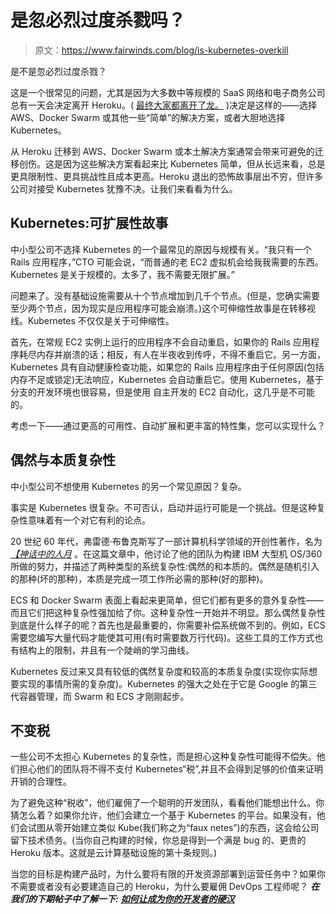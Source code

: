 # 是忽必烈过度杀戮吗？

> 原文：<https://www.fairwinds.com/blog/is-kubernetes-overkill>

 是不是忽必烈过度杀戮？

这是一个很常见的问题，尤其是因为大多数中等规模的 SaaS 网络和电子商务公司总有一天会决定离开 Heroku。( [最终大家都离开了龙。](http://blog.reactiveops.com/the-tenth-rule-of-cloud-based-infrastructure) )决定是这样的——选择 AWS、Docker Swarm 或其他一些“简单”的解决方案，或者大胆地选择 Kubernetes。

从 Heroku 迁移到 AWS、Docker Swarm 或本土解决方案通常会带来可避免的迁移创伤。这是因为这些解决方案看起来比 Kubernetes 简单，但从长远来看，总是更具限制性、更具挑战性且成本更高。Heroku 退出的恐怖故事层出不穷，但许多公司对接受 Kubernetes 犹豫不决。让我们来看看为什么。

## **Kubernetes:可扩展性故事**

中小型公司不选择 Kubernetes 的一个最常见的原因与规模有关。“我只有一个 Rails 应用程序，”CTO 可能会说，“而普通的老 EC2 虚拟机会给我我需要的东西。Kubernetes 是关于规模的。太多了，我不需要无限扩展。”

问题来了。没有基础设施需要从十个节点增加到几千个节点。(但是，您确实需要至少两个节点，因为现实是应用程序可能会崩溃。)这个可伸缩性故事是在转移视线。Kubernetes 不仅仅是关于可伸缩性。

首先，在常规 EC2 实例上运行的应用程序不会自动重启，如果你的 Rails 应用程序耗尽内存并崩溃的话；相反，有人在半夜收到传呼，不得不重启它。另一方面，Kubernetes 具有自动健康检查功能，如果您的 Rails 应用程序由于任何原因(包括内存不足或锁定)无法响应，Kubernetes 会自动重启它。使用 Kubernetes，基于分支的开发环境也很容易，但是使用 自主开发的 EC2 自动化，这几乎是不可能的。

考虑一下——通过更高的可用性、自动扩展和更丰富的特性集，您可以实现什么？

## **偶然与本质复杂性**

中小型公司不想使用 Kubernetes 的另一个常见原因？复杂。

事实是 Kubernetes 很复杂。不可否认，启动并运行可能是一个挑战。但是这种复杂性意味着有一个对它有利的论点。

20 世纪 60 年代，弗雷德·布鲁克斯写了一部计算机科学领域的开创性著作，名为 [*【神话中的人月*](https://www.amazon.com/Mythical-Man-Month-Software-Engineering-Anniversary/dp/0201835959/ref=sr_1_1?ie=UTF8&qid=1502989277&sr=8-1&keywords=mythical+man+month) 。在这篇文章中，他讨论了他的团队为构建 IBM 大型机 OS/360 所做的努力，并描述了两种类型的系统复杂性:偶然的和本质的。偶然是随机引入的那种(坏的那种)，本质是完成一项工作所必需的那种(好的那种)。

ECS 和 Docker Swarm 表面上看起来更简单，但它们都有更多的意外复杂性——而且它们把这种复杂性强加给了你。这种复杂性一开始并不明显。那么偶然复杂性到底是什么样子的呢？首先也是最重要的，你需要补偿系统做不到的。例如，ECS 需要您编写大量代码才能使其可用(有时需要数万行代码)。这些工具的工作方式也有结构上的限制，并且有一个陡峭的学习曲线。

Kubernetes 反过来又具有较低的偶然复杂度和较高的本质复杂度(实现你实际想要实现的事情所需的复杂度)。Kubernetes 的强大之处在于它是 Google 的第三代容器管理，而 Swarm 和 ECS 才刚刚起步。

## **不变税**

一些公司不太担心 Kubernetes 的复杂性，而是担心这种复杂性可能得不偿失。他们担心他们的团队将不得不支付 Kubernetes“税”,并且不会得到足够的价值来证明开销的合理性。

为了避免这种“税收”，他们雇佣了一个聪明的开发团队，看看他们能想出什么。你猜怎么着？如果你允许，他们会建立一个基于 Kubernetes 的平台。如果没有，他们会试图从零开始建立类似 Kube(我们称之为“faux netes”)的东西，这会给公司留下技术债务。(当你自己构建的时候，你总是得到一个满是 bug 的、更贵的 Heroku 版本。这就是云计算基础设施的第十条规则[](http://blog.reactiveops.com/the-tenth-rule-of-cloud-based-infrastructure)。)

当您的目标是构建产品时，为什么要将有限的开发资源部署到运营任务中？如果你不需要或者没有必要建造自己的 Heroku，为什么要雇佣 DevOps 工程师呢？ ***在我们的下期帖子中了解一下:*** [***如何让********成为你的开发者的硬汉*****](http://blog.reactiveops.com/how-to-make-your-developers-badass-with-kubernetes-and-devops-as-a-service)